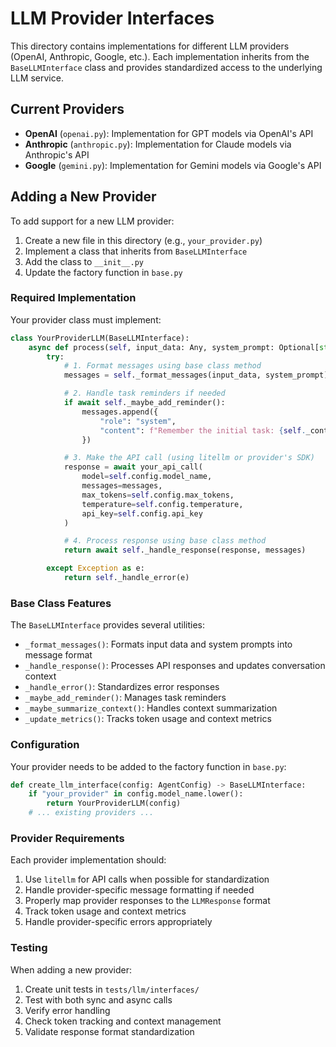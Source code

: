# LLM Provider Interfaces

This directory contains implementations for different LLM providers (OpenAI, Anthropic, Google, etc.). Each implementation inherits from the `BaseLLMInterface` class and provides standardized access to the underlying LLM service.

## Current Providers

- **OpenAI** (`openai.py`): Implementation for GPT models via OpenAI's API
- **Anthropic** (`anthropic.py`): Implementation for Claude models via Anthropic's API
- **Google** (`gemini.py`): Implementation for Gemini models via Google's API

## Adding a New Provider

To add support for a new LLM provider:

1. Create a new file in this directory (e.g., `your_provider.py`)
2. Implement a class that inherits from `BaseLLMInterface`
3. Add the class to `__init__.py`
4. Update the factory function in `base.py`

### Required Implementation

Your provider class must implement:

```python
class YourProviderLLM(BaseLLMInterface):
    async def process(self, input_data: Any, system_prompt: Optional[str] = None) -> LLMResponse:
        try:
            # 1. Format messages using base class method
            messages = self._format_messages(input_data, system_prompt)

            # 2. Handle task reminders if needed
            if await self._maybe_add_reminder():
                messages.append({
                    "role": "system",
                    "content": f"Remember the initial task: {self._context.initial_task}"
                })

            # 3. Make the API call (using litellm or provider's SDK)
            response = await your_api_call(
                model=self.config.model_name,
                messages=messages,
                max_tokens=self.config.max_tokens,
                temperature=self.config.temperature,
                api_key=self.config.api_key
            )

            # 4. Process response using base class method
            return await self._handle_response(response, messages)

        except Exception as e:
            return self._handle_error(e)
```

### Base Class Features

The `BaseLLMInterface` provides several utilities:

- `_format_messages()`: Formats input data and system prompts into message format
- `_handle_response()`: Processes API responses and updates conversation context
- `_handle_error()`: Standardizes error responses
- `_maybe_add_reminder()`: Manages task reminders
- `_maybe_summarize_context()`: Handles context summarization
- `_update_metrics()`: Tracks token usage and context metrics

### Configuration

Your provider needs to be added to the factory function in `base.py`:

```python
def create_llm_interface(config: AgentConfig) -> BaseLLMInterface:
    if "your_provider" in config.model_name.lower():
        return YourProviderLLM(config)
    # ... existing providers ...
```

### Provider Requirements

Each provider implementation should:

1. Use `litellm` for API calls when possible for standardization
2. Handle provider-specific message formatting if needed
3. Properly map provider responses to the `LLMResponse` format
4. Track token usage and context metrics
5. Handle provider-specific errors appropriately

### Testing

When adding a new provider:

1. Create unit tests in `tests/llm/interfaces/`
2. Test with both sync and async calls
3. Verify error handling
4. Check token tracking and context management
5. Validate response format standardization
